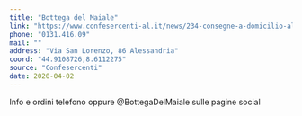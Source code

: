 ```yaml
---
title: "Bottega del Maiale"
link: "https://www.confesercenti-al.it/news/234-consegne-a-domicilio-alessandria-lista-aggiornata-al-26-marzo.html"
phone: "0131.416.09"
mail: ""
address: "Via San Lorenzo, 86 Alessandria"
coord: "44.9108726,8.6112275"
source: "Confesercenti"
date: 2020-04-02
---
```


Info e ordini telefono oppure @BottegaDelMaiale sulle pagine social
